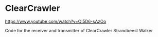 # ClearCrawler

https://www.youtube.com/watch?v=OI5D6-sAzOo

Code for the receiver and transmitter of ClearCrawler Strandbeest Walker

